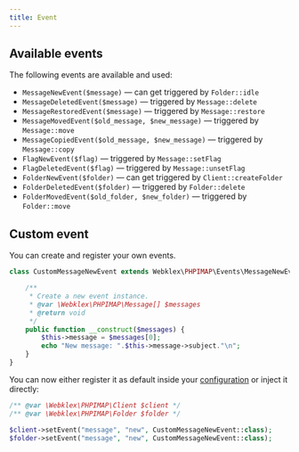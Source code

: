 ```yaml
---
title: Event
---
```


## Available events
The following events are available and used:

- `MessageNewEvent($message)` — can get triggered by `Folder::idle`
- `MessageDeletedEvent($message)` — triggered by `Message::delete`
- `MessageRestoredEvent($message)` — triggered by `Message::restore`
- `MessageMovedEvent($old_message, $new_message)` — triggered by `Message::move`
- `MessageCopiedEvent($old_message, $new_message)` — triggered by `Message::copy`
- `FlagNewEvent($flag)` — triggered by `Message::setFlag`
- `FlagDeletedEvent($flag)` — triggered by `Message::unsetFlag`
- `FolderNewEvent($folder)` — can get triggered by `Client::createFolder`
- `FolderDeletedEvent($folder)` — triggered by `Folder::delete`
- `FolderMovedEvent($old_folder, $new_folder)` — triggered by `Folder::move`


## Custom event
You can create and register your own events.

```php
class CustomMessageNewEvent extends Webklex\PHPIMAP\Events\MessageNewEvent {

    /**
     * Create a new event instance.
     * @var \Webklex\PHPIMAP\Message[] $messages
     * @return void
     */
    public function __construct($messages) {
        $this->message = $messages[0];
        echo "New message: ".$this->message->subject."\n";
    }
}
```

You can now either register it as default inside your [configuration](../../configuration/events) or inject it directly:

```php
/** @var \Webklex\PHPIMAP\Client $client */
/** @var \Webklex\PHPIMAP\Folder $folder */

$client->setEvent("message", "new", CustomMessageNewEvent::class);
$folder->setEvent("message", "new", CustomMessageNewEvent::class);
```
